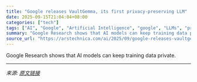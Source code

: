 ```yaml
---
title: "Google releases VaultGemma, its first privacy-preserving LLM"
date: 2025-09-15T21:04:04+08:00
categories: ["tech"]
tags: ["AI", "Google", "Artificial Intelligence", "google", "LLMs", "privacy"]
summary: "Google Research shows that AI models can keep training data private."
source_url: "https://arstechnica.com/ai/2025/09/google-releases-vaultgemma-its-first-privacy-preserving-llm/"
---
```


Google Research shows that AI models can keep training data private.

---

*来源: [原文链接](https://arstechnica.com/ai/2025/09/google-releases-vaultgemma-its-first-privacy-preserving-llm/)*
